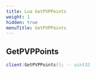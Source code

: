 ```yaml
---
title: Lua GetPVPPoints
weight: 1
hidden: true
menuTitle: GetPVPPoints
---
```

## GetPVPPoints
```lua
client:GetPVPPoints(); -- uint32
```